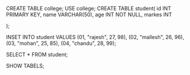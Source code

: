 CREATE TABLE college;
USE college;
CREATE TABLE student(
id INT PRIMARY KEY,
name VARCHAR(50),
age INT NOT NULL,
markes INT

);

INSET INTO student VALUES 
(01, "rajesh", 27, 98),
(02, "mallesh", 26, 96),
(03, "mohan", 25, 85),
(04, "chandu", 28, 99);

SELECT * FROM student;

SHOW TABELS;

